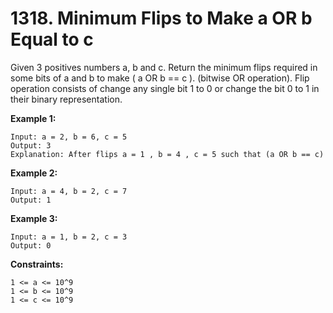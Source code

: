 # 1318. Minimum Flips to Make a OR b Equal to c

Given 3 positives numbers a, b and c. Return the minimum flips required in some bits of a and b to make ( a OR b == c ). (bitwise OR operation).
Flip operation consists of change any single bit 1 to 0 or change the bit 0 to 1 in their binary representation.

**Example 1:**

```text
Input: a = 2, b = 6, c = 5
Output: 3
Explanation: After flips a = 1 , b = 4 , c = 5 such that (a OR b == c)
```

**Example 2:**

```text
Input: a = 4, b = 2, c = 7
Output: 1
```

**Example 3:**

```text
Input: a = 1, b = 2, c = 3
Output: 0
```

**Constraints:**

```text
1 <= a <= 10^9
1 <= b <= 10^9
1 <= c <= 10^9
```
